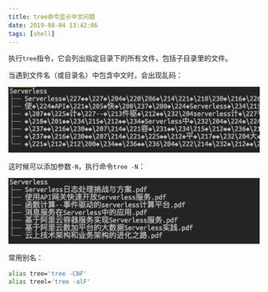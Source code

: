 ```yaml
---
title: tree命令显示中文问题
date: 2019-08-04 13:42:06
tags: [shell]
---
```


执行`tree`指令，它会列出指定目录下的所有文件，包括子目录里的文件。

当遇到文件名（或目录名）中包含中文时，会出现乱码：

![](/images/tree-bug-cn-1.png)

这时候可以添加参数`-N`，执行命令`tree -N`：

![](/images/tree-bug-cn-2.png)

常用别名：

```bash
alias tree='tree -CNF'
alias treel='tree -alF'
```
